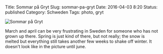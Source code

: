 Title: Sommar på Gryt
Slug: sommar-pa-gryt
Date: 2016-04-03 8:20
Status: published
Category: Schweden
Tags: photo, gryt

![Sommar på Gryt](/pic/gryt_prastkr.jpg "Sommar på Gryt")

March and april can be very frustrating in Sweden for someone who has not grown
up there. Spring is just kind of there, but not really; the snow is melted but
everything still takes another few weeks to shake off winter. It doesn't look
like in the picture until june.
